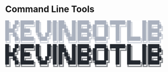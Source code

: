 # Command Line Tools

![Banner Logo](../media/cli-banner-dark.svg#only-dark)
![Banner Logo](../media/cli-banner-light.svg#only-light)

